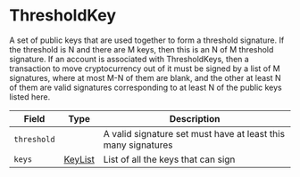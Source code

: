 # ThresholdKey

A set of public keys that are used together to form a threshold signature. If the threshold is N and there are M keys, then this is an N of M threshold signature. If an account is associated with ThresholdKeys, then a transaction to move cryptocurrency out of it must be signed by a list of M signatures, where at most M-N of them are blank, and the other at least N of them are valid signatures corresponding to at least N of the public keys listed here.

| Field       | Type                    | Description                                                   |
| ----------- | ----------------------- | ------------------------------------------------------------- |
| `threshold` | ​                       | A valid signature set must have at least this many signatures |
| `keys`      | ​[KeyList](keylist.md)​ | List of all the keys that can sign                            |

#### &#x20;<a href="#undefined" id="undefined"></a>
